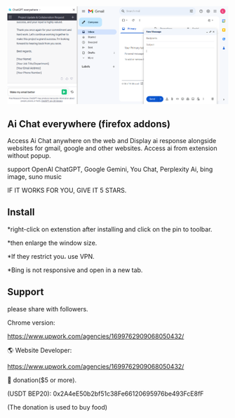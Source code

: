 [![N|Solid](screenshot.png)](https://addons.mozilla.org/en-US/firefox/addon/chatgpt-everywhere/)

## Ai Chat everywhere (firefox addons)

Access Ai Chat anywhere on the web and Display ai response alongside websites for gmail, google and other websites. Access ai from extension without popup.

support OpenAI ChatGPT, Google Gemini, You Chat, Perplexity Ai, bing image, suno music

IF IT WORKS FOR YOU, GIVE IT 5 STARS.


## Install

*right-click on extenstion after installing and click on the pin to toolbar.

*then enlarge the window size.

*If they restrict you، use VPN.

*Bing is not responsive and open in a new tab.

## Support

please share with followers.

Chrome version:

https://www.upwork.com/agencies/1699762909068050432/

🌎 Website Developer:

https://www.upwork.com/agencies/1699762909068050432/

💝 donation($5 or more).

(USDT BEP20): 0x2A4eE50b2bf51c38Fe66120695976be493FcE8fF

(The donation is used to buy food)
